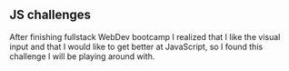 ## JS challenges
After finishing fullstack WebDev bootcamp I realized that I like the visual input and that I would like to get better at JavaScript, so I found this challenge I will be playing around with.
